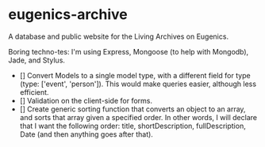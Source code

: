 eugenics-archive
================

A database and public website for the Living Archives on Eugenics.

Boring techno-tes: I'm using Express, Mongoose (to help with Mongodb), Jade, and Stylus. 

- [] Convert Models to a single model type, with a different field for type (type: ['event', 'person']). This would make queries easier, although less efficient. 
- [] Validation on the client-side for forms. 
- [] Create generic sorting function that converts an object to an array, and sorts that array given a specified order. In other words, I will declare that I want the following order: title, shortDescription, fullDescription, Date (and then anything goes after that). 